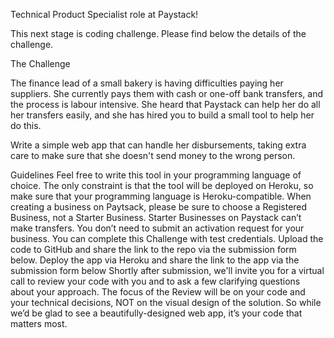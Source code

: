 Technical Product Specialist role at Paystack!

This next stage is coding challenge. Please find below the details of the challenge.


The Challenge

The finance lead of a small bakery is having difficulties paying her suppliers. She currently pays them with cash or one-off bank transfers, and the process is labour intensive.
She heard that Paystack can help her do all her transfers easily, and she has hired you to build a small tool to help her do this.

Write a simple web app that can handle her disbursements, taking extra care to make sure that she doesn't send money to the wrong person.
 

Guidelines
Feel free to write this tool in your programming language of choice. The only constraint is that the tool will be deployed on Heroku, so make sure that your programming language is Heroku-compatible.
When creating a business on Paytsack, please be sure to choose a Registered Business, not a Starter Business. Starter Businesses on Paystack can’t make transfers.
You don’t need to submit an activation request for your business. You can complete this Challenge with test credentials.
Upload the code to GitHub and share the link to the repo via the submission form below.
Deploy the app via Heroku and share the link to the app via the submission form below
Shortly after submission, we'll invite you for a virtual call to review your code with you and to ask a few clarifying questions about your approach. The focus of the Review will be on your code and your technical decisions, NOT on the visual design of the solution. So while we’d be glad to see a beautifully-designed web app, it’s your code that matters most.
